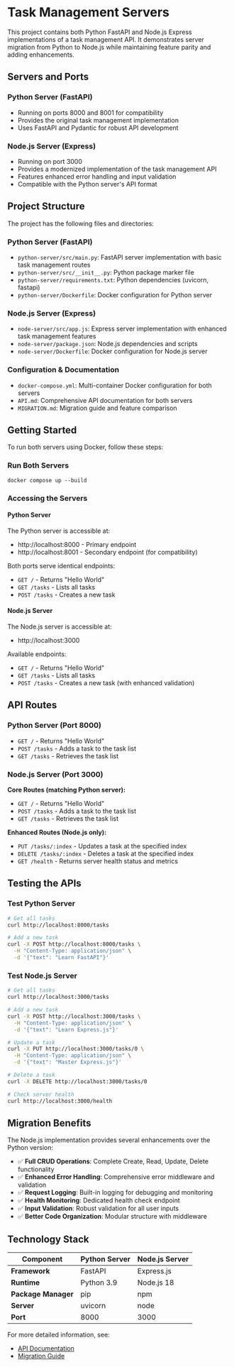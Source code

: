 # Task Management Servers

This project contains both Python FastAPI and Node.js Express implementations of a task management API. It demonstrates server migration from Python to Node.js while maintaining feature parity and adding enhancements.

## Servers and Ports

### Python Server (FastAPI)
- Running on ports 8000 and 8001 for compatibility
- Provides the original task management implementation
- Uses FastAPI and Pydantic for robust API development

### Node.js Server (Express)
- Running on port 3000
- Provides a modernized implementation of the task management API
- Features enhanced error handling and input validation
- Compatible with the Python server's API format

## Project Structure

The project has the following files and directories:

### Python Server (FastAPI)
- `python-server/src/main.py`: FastAPI server implementation with basic task management routes
- `python-server/src/__init__.py`: Python package marker file
- `python-server/requirements.txt`: Python dependencies (uvicorn, fastapi)
- `python-server/Dockerfile`: Docker configuration for Python server

### Node.js Server (Express)
- `node-server/src/app.js`: Express server implementation with enhanced task management features
- `node-server/package.json`: Node.js dependencies and scripts
- `node-server/Dockerfile`: Docker configuration for Node.js server

### Configuration & Documentation
- `docker-compose.yml`: Multi-container Docker configuration for both servers
- `API.md`: Comprehensive API documentation for both servers
- `MIGRATION.md`: Migration guide and feature comparison

## Getting Started

To run both servers using Docker, follow these steps:

### Run Both Servers
```shell
docker compose up --build
```

### Accessing the Servers

#### Python Server
The Python server is accessible at:
- http://localhost:8000 - Primary endpoint
- http://localhost:8001 - Secondary endpoint (for compatibility)

Both ports serve identical endpoints:
- `GET /` - Returns "Hello World"
- `GET /tasks` - Lists all tasks
- `POST /tasks` - Creates a new task

#### Node.js Server
The Node.js server is accessible at:
- http://localhost:3000

Available endpoints:
- `GET /` - Returns "Hello World"
- `GET /tasks` - Lists all tasks
- `POST /tasks` - Creates a new task (with enhanced validation)

## API Routes

### Python Server (Port 8000)
- `GET /` - Returns "Hello World"
- `POST /tasks` - Adds a task to the task list
- `GET /tasks` - Retrieves the task list

### Node.js Server (Port 3000)
**Core Routes (matching Python server):**
- `GET /` - Returns "Hello World"
- `POST /tasks` - Adds a task to the task list
- `GET /tasks` - Retrieves the task list

**Enhanced Routes (Node.js only):**
- `PUT /tasks/:index` - Updates a task at the specified index
- `DELETE /tasks/:index` - Deletes a task at the specified index
- `GET /health` - Returns server health status and metrics

## Testing the APIs

### Test Python Server
```bash
# Get all tasks
curl http://localhost:8000/tasks

# Add a new task
curl -X POST http://localhost:8000/tasks \
  -H "Content-Type: application/json" \
  -d '{"text": "Learn FastAPI"}'
```

### Test Node.js Server
```bash
# Get all tasks
curl http://localhost:3000/tasks

# Add a new task
curl -X POST http://localhost:3000/tasks \
  -H "Content-Type: application/json" \
  -d '{"text": "Learn Express.js"}'

# Update a task
curl -X PUT http://localhost:3000/tasks/0 \
  -H "Content-Type: application/json" \
  -d '{"text": "Master Express.js"}'

# Delete a task
curl -X DELETE http://localhost:3000/tasks/0

# Check server health
curl http://localhost:3000/health
```

## Migration Benefits

The Node.js implementation provides several enhancements over the Python version:

- ✅ **Full CRUD Operations**: Complete Create, Read, Update, Delete functionality
- ✅ **Enhanced Error Handling**: Comprehensive error middleware and validation
- ✅ **Request Logging**: Built-in logging for debugging and monitoring
- ✅ **Health Monitoring**: Dedicated health check endpoint
- ✅ **Input Validation**: Robust validation for all user inputs
- ✅ **Better Code Organization**: Modular structure with middleware

## Technology Stack

| Component | Python Server | Node.js Server |
|-----------|---------------|----------------|
| **Framework** | FastAPI | Express.js |
| **Runtime** | Python 3.9 | Node.js 18 |
| **Package Manager** | pip | npm |
| **Server** | uvicorn | node |
| **Port** | 8000 | 3000 |

For more detailed information, see:
- [API Documentation](./API.md)
- [Migration Guide](./MIGRATION.md)
